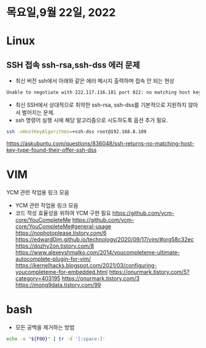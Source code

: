 # 목요일,9월 22일, 2022
# Linux
## SSH 접속 ssh-rsa,ssh-dss 에러 문제
- 최신 버전 ssh에서 아래와 같은 에러 메시지 출력하며 접속 안 되는 현상
``` bash
Unable to negotiate with 222.117.116.181 port 822: no matching host key type found. Their offer: ssh-rsa,ssh-dss
```
- 최신 SSH에서 상대적으로 취약한 ssh-rsa, ssh-dss를 기본적으로 지원하지 않아서 벌어지는 문제.
- ssh 명령어 실행 시에 해당 알고리즘으로 시도하도록 옵션 추가 필요.
``` bash
ssh -oHostKeyAlgorithms=+ssh-dss root@192.168.8.109
```

https://askubuntu.com/questions/836048/ssh-returns-no-matching-host-key-type-found-their-offer-ssh-dss

# VIM
YCM 관련 작업용 링크 모음
- YCM 관련 작업용 링크 모음
- 코드 작성 효율성을 위하여 YCM 구현 필요
https://github.com/ycm-core/YouCompleteMe
https://github.com/ycm-core/YouCompleteMe#general-usage
https://nophotoplease.tistory.com/6
https://edward0im.github.io/technology/2020/09/17/vim/#org58c32ec
https://dozhy2on.tistory.com/8
https://www.alexeyshmalko.com/2014/youcompleteme-ultimate-autocomplete-plugin-for-vim/
https://kernelhacks.blogspot.com/2021/03/configuring-youcompleteme-for-embedded.html
https://onurmark.tistory.com/5?category=403195
https://onurmark.tistory.com/3
https://mong9data.tistory.com/99

# bash
- 모든 공백을 제거하는 방법
``` bash
echo -e "${FOO}" | tr -d '[:space:]'
```
